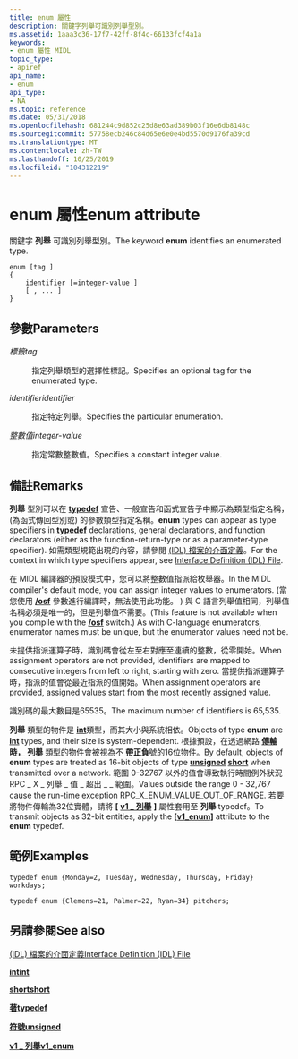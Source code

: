 ```yaml
---
title: enum 屬性
description: 關鍵字列舉可識別列舉型別。
ms.assetid: 1aaa3c36-17f7-42ff-8f4c-66133fcf4a1a
keywords:
- enum 屬性 MIDL
topic_type:
- apiref
api_name:
- enum
api_type:
- NA
ms.topic: reference
ms.date: 05/31/2018
ms.openlocfilehash: 681244c9d852c25d8e63ad389b03f16e6db8148c
ms.sourcegitcommit: 57758ecb246c84d65e6e0e4bd5570d9176fa39cd
ms.translationtype: MT
ms.contentlocale: zh-TW
ms.lasthandoff: 10/25/2019
ms.locfileid: "104312219"
---
```

# <a name="enum-attribute"></a><span data-ttu-id="156eb-104">enum 屬性</span><span class="sxs-lookup"><span data-stu-id="156eb-104">enum attribute</span></span>

<span data-ttu-id="156eb-105">關鍵字 **列舉** 可識別列舉型別。</span><span class="sxs-lookup"><span data-stu-id="156eb-105">The keyword **enum** identifies an enumerated type.</span></span>

``` syntax
enum [tag ] 
{ 
    identifier [=integer-value ] 
    [ , ... ] 
}
```

## <a name="parameters"></a><span data-ttu-id="156eb-106">參數</span><span class="sxs-lookup"><span data-stu-id="156eb-106">Parameters</span></span>

<dl> <dt>

<span data-ttu-id="156eb-107">*標籤*</span><span class="sxs-lookup"><span data-stu-id="156eb-107">*tag*</span></span> 
</dt> <dd>

<span data-ttu-id="156eb-108">指定列舉類型的選擇性標記。</span><span class="sxs-lookup"><span data-stu-id="156eb-108">Specifies an optional tag for the enumerated type.</span></span>

</dd> <dt>

<span data-ttu-id="156eb-109">*identifier*</span><span class="sxs-lookup"><span data-stu-id="156eb-109">*identifier*</span></span> 
</dt> <dd>

<span data-ttu-id="156eb-110">指定特定列舉。</span><span class="sxs-lookup"><span data-stu-id="156eb-110">Specifies the particular enumeration.</span></span>

</dd> <dt>

<span data-ttu-id="156eb-111">*整數值*</span><span class="sxs-lookup"><span data-stu-id="156eb-111">*integer-value*</span></span> 
</dt> <dd>

<span data-ttu-id="156eb-112">指定常數整數值。</span><span class="sxs-lookup"><span data-stu-id="156eb-112">Specifies a constant integer value.</span></span>

</dd> </dl>

## <a name="remarks"></a><span data-ttu-id="156eb-113">備註</span><span class="sxs-lookup"><span data-stu-id="156eb-113">Remarks</span></span>

<span data-ttu-id="156eb-114">**列舉** 型別可以在 [**typedef**](typedef.md) 宣告、一般宣告和函式宣告子中顯示為類型指定名稱， (為函式傳回型別或) 的參數類型指定名稱。</span><span class="sxs-lookup"><span data-stu-id="156eb-114">**enum** types can appear as type specifiers in [**typedef**](typedef.md) declarations, general declarations, and function declarators (either as the function-return-type or as a parameter-type specifier).</span></span> <span data-ttu-id="156eb-115">如需類型規範出現的內容，請參閱 [ (IDL) 檔案的介面定義](interface-definition-idl-file.md)。</span><span class="sxs-lookup"><span data-stu-id="156eb-115">For the context in which type specifiers appear, see [Interface Definition (IDL) File](interface-definition-idl-file.md).</span></span>

<span data-ttu-id="156eb-116">在 MIDL 編譯器的預設模式中，您可以將整數值指派給枚舉器。</span><span class="sxs-lookup"><span data-stu-id="156eb-116">In the MIDL compiler's default mode, you can assign integer values to enumerators.</span></span> <span data-ttu-id="156eb-117"> (當您使用 [**/osf**](-osf.md) 參數進行編譯時，無法使用此功能。 ) 與 C 語言列舉值相同，列舉值名稱必須是唯一的，但是列舉值不需要。</span><span class="sxs-lookup"><span data-stu-id="156eb-117">(This feature is not available when you compile with the [**/osf**](-osf.md) switch.) As with C-language enumerators, enumerator names must be unique, but the enumerator values need not be.</span></span>

<span data-ttu-id="156eb-118">未提供指派運算子時，識別碼會從左至右對應至連續的整數，從零開始。</span><span class="sxs-lookup"><span data-stu-id="156eb-118">When assignment operators are not provided, identifiers are mapped to consecutive integers from left to right, starting with zero.</span></span> <span data-ttu-id="156eb-119">當提供指派運算子時，指派的值會從最近指派的值開始。</span><span class="sxs-lookup"><span data-stu-id="156eb-119">When assignment operators are provided, assigned values start from the most recently assigned value.</span></span>

<span data-ttu-id="156eb-120">識別碼的最大數目是65535。</span><span class="sxs-lookup"><span data-stu-id="156eb-120">The maximum number of identifiers is 65,535.</span></span>

<span data-ttu-id="156eb-121">**列舉** 類型的物件是 [**int**](int.md)類型，而其大小與系統相依。</span><span class="sxs-lookup"><span data-stu-id="156eb-121">Objects of type **enum** are [**int**](int.md) types, and their size is system-dependent.</span></span> <span data-ttu-id="156eb-122">根據預設，在透過網路 [**傳輸時，**](short.md) **列舉** 類型的物件會被視為不 [**帶正負**](unsigned.md)號的16位物件。</span><span class="sxs-lookup"><span data-stu-id="156eb-122">By default, objects of **enum** types are treated as 16-bit objects of type [**unsigned**](unsigned.md) [**short**](short.md) when transmitted over a network.</span></span> <span data-ttu-id="156eb-123">範圍 0-32767 以外的值會導致執行時間例外狀況 RPC \_ X \_ 列舉 \_ 值 \_ 超出 \_ \_ 範圍。</span><span class="sxs-lookup"><span data-stu-id="156eb-123">Values outside the range 0 - 32,767 cause the run-time exception RPC\_X\_ENUM\_VALUE\_OUT\_OF\_RANGE.</span></span> <span data-ttu-id="156eb-124">若要將物件傳輸為32位實體，請將 **\[** [**v1 \_ 列舉**](v1-enum.md) **\]** 屬性套用至 **列舉** typedef。</span><span class="sxs-lookup"><span data-stu-id="156eb-124">To transmit objects as 32-bit entities, apply the **\[**[**v1\_enum**](v1-enum.md)**\]** attribute to the **enum** typedef.</span></span>

## <a name="examples"></a><span data-ttu-id="156eb-125">範例</span><span class="sxs-lookup"><span data-stu-id="156eb-125">Examples</span></span>

``` syntax
typedef enum {Monday=2, Tuesday, Wednesday, Thursday, Friday} workdays; 
 
typedef enum {Clemens=21, Palmer=22, Ryan=34} pitchers;
```

## <a name="see-also"></a><span data-ttu-id="156eb-126">另請參閱</span><span class="sxs-lookup"><span data-stu-id="156eb-126">See also</span></span>

<dl> <dt>

[<span data-ttu-id="156eb-127"> (IDL) 檔案的介面定義</span><span class="sxs-lookup"><span data-stu-id="156eb-127">Interface Definition (IDL) File</span></span>](interface-definition-idl-file.md)
</dt> <dt>

[<span data-ttu-id="156eb-128">**int**</span><span class="sxs-lookup"><span data-stu-id="156eb-128">**int**</span></span>](int.md)
</dt> <dt>

[<span data-ttu-id="156eb-129">**short**</span><span class="sxs-lookup"><span data-stu-id="156eb-129">**short**</span></span>](short.md)
</dt> <dt>

[<span data-ttu-id="156eb-130">**著**</span><span class="sxs-lookup"><span data-stu-id="156eb-130">**typedef**</span></span>](typedef.md)
</dt> <dt>

[<span data-ttu-id="156eb-131">**符號**</span><span class="sxs-lookup"><span data-stu-id="156eb-131">**unsigned**</span></span>](unsigned.md)
</dt> <dt>

[<span data-ttu-id="156eb-132">**v1 \_ 列舉**</span><span class="sxs-lookup"><span data-stu-id="156eb-132">**v1\_enum**</span></span>](v1-enum.md)
</dt> </dl>

 

 




